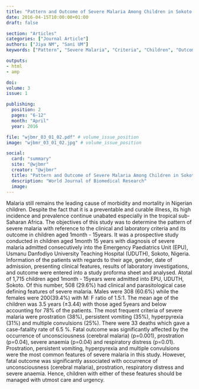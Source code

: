 ```yaml
---
title: "Pattern and Outcome of Severe Malaria Among Children in Sokoto North Western Nigeria"
date: 2016-04-15T10:00:00+01:00
draft: false

section: "Articles"
categories: ["Journal Article"]
authors: ["Jiya NM", "Sani UM"]
keywords: ["Pattern", "Severe Malaria", "Criteria", "Children", "Outcome"]

outputs: 
- html
- amp

doi:
volume: 3
issue: 1

publishing:
  position: 2
  pages: "6-12"
  month: "April"
  year: 2016

file: "wjbmr_03_01_02.pdf" # volume_issue_position
image: "wjbmr_03_01_02.jpg" # volume_issue_position

social:
  card: "summary"
  site: "@wjbmr"
  creator: "@wjbmr"
  title: "Pattern and Outcome of Severe Malaria Among Children in Sokoto North Western Nigeria"
  description: "World Journal of Biomedical Research"
  image:
---
```

Malaria still remains the leading cause of morbidity and mortality in Nigerian children. Despite the fact that it is a preventable and curable illness, its high incidence and prevalence continue unabated especially in the tropical sub-Saharan Africa. The objectives of this study was to determine the pattern of severe malaria with reference to the clinical and laboratory criteria and its outcome in children aged 1month - 15years. It was a prospective study conducted in children aged 1month 15 years with diagnosis of severe malaria admitted consecutively into the Emergency Paediatrics Unit (EPU), Usmanu Danfodiyo University Teaching Hospital (UDUTH), Sokoto, Nigeria. Information of the patients with regards to their age, gender, date of admission, presenting clinical features, results of laboratory investigations, and outcome were entered into a study proforma sheet and analysed. Atotal of 1,715 children aged 1month - 15years were admitted into EPU, UDUTH, Sokoto. Of this number, 508 (29.6%) had clinical and parasitological case defining features of severe malaria. Males were 308 (60.6%) while the females were 200(39.4%) with M: F ratio of 1.5:1. The mean age of the children was 3.5 years (±3.44) with those aged 5years and below accounting for 78% of the patients. The most frequent criteria of severe malaria were prostration (38%), persistent vomiting (35%), hyperpyrexia (31%) and multiple convulsions (25%). There were 33 deaths which gave a case-fatality rate of 6.5 %. Fatal outcome was significantly affected by the occurrence of unconsciousness (cerebral malaria) (p=0.001), prostration (p=0.04), severe anaemia (p=0.04) and respiratory distress (p=0.01). Prostration, persistent vomiting, hyperpyrexia and multiple convulsions were the most common features of severe malaria in this study. However, fatal outcome was significantly associated with occurrence of unconsciousness (cerebral malaria), prostration, respiratory distress and severe anaemia. Hence, children with either of these features should be managed with utmost care and urgency.
